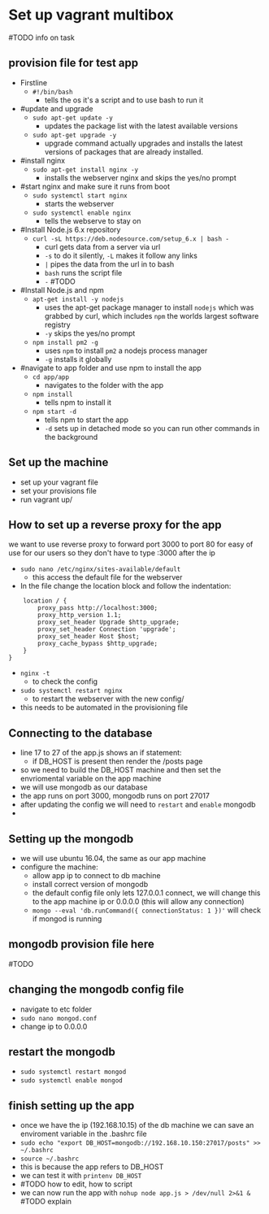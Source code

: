 # Set up vagrant multibox
#TODO info on task

## provision file for test app
- Firstline
    - `#!/bin/bash`
        - tells the os it's a script and to use bash to run it
- #update and upgrade
    - `sudo apt-get update -y`
        - updates the package list with the latest available versions
    - `sudo apt-get upgrade -y`
        - upgrade command actually upgrades and installs the latest versions of packages that are already installed.
- #install nginx
    - `sudo apt-get install nginx -y`
        - installs the webserver nginx and skips the yes/no prompt
- #start nginx and make sure it runs from boot
    - `sudo systemctl start nginx`
        - starts the webserver
    - `sudo systemctl enable nginx`
        - tells the webserve to stay on
- #Install Node.js 6.x repository
    - `curl -sL https://deb.nodesource.com/setup_6.x | bash -`
        - curl gets data from a server via url
        - `-s` to do it silently, `-L` makes it follow any links
        - `|` pipes the data from the url in to bash
        - `bash` runs the script file
        - `-` #TODO
- #Install Node.js and npm 
    - `apt-get install -y nodejs`
        - uses the apt-get package manager to install `nodejs` which was grabbed by curl, which includes `npm` the worlds largest software registry
        - `-y` skips the yes/no prompt
    - `npm install pm2 -g`
        - uses `npm` to install `pm2` a nodejs process manager
        - `-g` installs it globally
- #navigate to app folder and use npm to install the app
    - `cd app/app`
        - navigates to the folder with the app
    - `npm install`
        - tells npm to install it
    - `npm start -d`
        - tells npm to start the app
        - `-d` sets up in detached mode so you can run other commands in the background


## Set up the machine
- set up your vagrant file
- set your provisions file
- run vagrant up/

## How to set up a reverse proxy for the app
we want to use reverse proxy to forward port 3000 to port 80 for easy of use for our users so they don't have to type :3000 after the ip

- `sudo nano /etc/nginx/sites-available/default`
    - this access the default file for the webserver
- In the file change the location block and follow the indentation:
```
    location / {
        proxy_pass http://localhost:3000;
        proxy_http_version 1.1;
        proxy_set_header Upgrade $http_upgrade;
        proxy_set_header Connection 'upgrade';
        proxy_set_header Host $host;
        proxy_cache_bypass $http_upgrade;
    }
}
```
- `nginx -t`
    - to check the config
- `sudo systemctl restart nginx`
    - to restart the webserver with the new config/
- this needs to be automated in the provisioning file

## Connecting to the database
- line 17 to 27 of the app.js shows an if statement:
    - if DB_HOST is present then render the /posts page
- so we need to build the DB_HOST machine and then set the envriomental variable on the app machine
- we will use mongodb as our database
- the app runs on port 3000, mongodb runs on port 27017
- after updating the config we will need to `restart` and `enable` mongodb
-

## Setting up the mongodb
- we will use ubuntu 16.04, the same as our app machine
- configure the machine:
    - allow app ip to connect to db machine
    - install correct version of mongodb
    - the default config file only lets 127.0.0.1 connect, we will change this to the app machine ip or 0.0.0.0 (this will allow any connection)
    - `mongo --eval 'db.runCommand({ connectionStatus: 1 })'` will check if mongod is running

## mongodb provision file here
#TODO

## changing the mongodb config file
- navigate to etc folder
- `sudo nano mongod.conf`
- change ip to 0.0.0.0

## restart the mongodb
- `sudo systemctl restart mongod`
- `sudo systemctl enable mongod`


## finish setting up the app
- once we have the ip (192.168.10.15) of the db machine we can save an enviroment variable in the .bashrc file
- `sudo echo "export DB_HOST=mongodb://192.168.10.150:27017/posts" >> ~/.bashrc`
- `source ~/.bashrc`
- this is because the app refers to DB_HOST
- we can test it with `printenv DB_HOST`
- #TODO how to edit, how to script
- we can now run the app with `nohup node app.js > /dev/null 2>&1 &` #TODO explain
